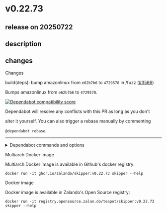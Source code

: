# v0.22.73

## release on 20250722
## description
## changes
Changes

build(deps): bump amazonlinux from <code>e62b7b6</code> to <code>4729578</code> in /fuzz (<a class="issue-link js-issue-link" data-error-text="Failed to load title" data-id="3246874635" data-permission-text="Title is private" data-url="https://github.com/zalando/skipper/issues/3566" data-hovercard-type="pull_request" data-hovercard-url="/zalando/skipper/pull/3566/hovercard" href="https://github.com/zalando/skipper/pull/3566">#3566</a>)

Bumps amazonlinux from <code>e62b7b6</code> to <code>4729578</code>.

<a href="https://docs.github.com/en/github/managing-security-vulnerabilities/about-dependabot-security-updates#about-compatibility-scores"><img src="https://camo.githubusercontent.com/5bc9b882386593f850f5e7970a63246d9be93d7f80cb1862746765e43e2a4b7f/68747470733a2f2f646570656e6461626f742d6261646765732e6769746875626170702e636f6d2f6261646765732f636f6d7061746962696c6974795f73636f72653f646570656e64656e63792d6e616d653d616d617a6f6e6c696e7578267061636b6167652d6d616e616765723d646f636b65722670726576696f75732d76657273696f6e3d32303233266e65772d76657273696f6e3d32303233" alt="Dependabot compatibility score" data-canonical-src="https://dependabot-badges.githubapp.com/badges/compatibility_score?dependency-name=amazonlinux&amp;package-manager=docker&amp;previous-version=2023&amp;new-version=2023" style="max-width: 100%;"></a>

Dependabot will resolve any conflicts with this PR as long as you don't  

alter it yourself. You can also trigger a rebase manually by commenting  

<code>@dependabot rebase</code>.

*** ** * ** ***

<details> <summary>Dependabot commands and options</summary>   

You can trigger Dependabot actions by commenting on this PR:

* <code>@dependabot rebase</code> will rebase this PR
* <code>@dependabot recreate</code> will recreate this PR, overwriting any edits  
  that have been made to it
* <code>@dependabot merge</code> will merge this PR after your CI passes on it
* <code>@dependabot squash and merge</code> will squash and merge this PR after  
  your CI passes on it
* <code>@dependabot cancel merge</code> will cancel a previously requested merge  
  and block automerging
* <code>@dependabot reopen</code> will reopen this PR if it is closed
* <code>@dependabot close</code> will close this PR and stop Dependabot recreating  
  it. You can achieve the same result by closing it manually
* <code>@dependabot show &lt;dependency name&gt; ignore conditions</code> will show all  
  of the ignore conditions of the specified dependency
* <code>@dependabot ignore this major version</code> will close this PR and stop  
  Dependabot creating any more for this major version (unless you reopen  
  the PR or upgrade to it yourself)
* <code>@dependabot ignore this minor version</code> will close this PR and stop  
  Dependabot creating any more for this minor version (unless you reopen  
  the PR or upgrade to it yourself)
* <code>@dependabot ignore this dependency</code> will close this PR and stop  
  Dependabot creating any more for this dependency (unless you reopen the  
  PR or upgrade to it yourself)
</details>

Multiarch Docker image

Multiarch Docker image is available in Github's docker registry:

    docker run -it ghcr.io/zalando/skipper:v0.22.73 skipper --help

Docker image

Docker image is available in Zalando's Open Source registry:

    docker run -it registry.opensource.zalan.do/teapot/skipper:v0.22.73 skipper --help


